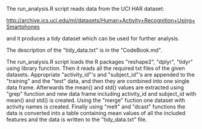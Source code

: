 The run_analysis.R script reads data from the UCI HAR dataset:

http://archive.ics.uci.edu/ml/datasets/Human+Activity+Recognition+Using+Smartphones

and it produces a tidy dataset which can be used for further analysis.

The description of the "tidy_data.txt" is in the "CodeBook.md".  
  
The run_analysis.R script loads the R packages "reshape2", "dplyr", "tidyr" using library function. Then it reads all the required txt files of the given datasets. Appropriate "activity_id"'s and "subject_id"'s are appended to the "training" and the "test" data, and then they are combined into one single data frame. Afterwards the mean() and std() values are extracted using "grep" function and new data frame including activity_id and subject_id with mean() and std() is created. Using the "merge" fuction one dataset with activity names is created. Finally using "melt" and "dcast" functions the data is converted into a table containing mean values of all the included features and the data is written to the "tidy_data.txt" file.
